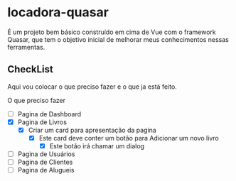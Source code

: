 # locadora-quasar

É um projeto bem básico construído em cima de Vue com o framework Quasar, que tem o objetivo inicial de melhorar meus conhecimentos nessas ferramentas.

## CheckList
Aqui vou colocar o que preciso fazer e o que ja está feito.

O que preciso fazer
- [ ] Pagina de Dashboard 
- [x] Pagina de Livros
  - [x] Criar um card para apresentação da pagina
    - [x] Este card deve conter um botão para Adicionar um novo livro
      - [x] Este botão irá chamar um dialog
- [ ] Pagina de Usuários
- [ ] Pagina de Clientes
- [ ] Pagina de Alugueis  
